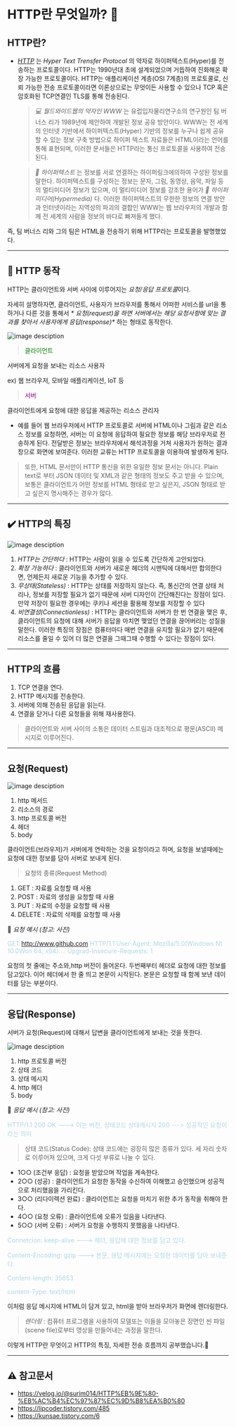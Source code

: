 <!-- Heading -->

# HTTP란 무엇일까? 👀

## HTTP란?

<!-- Text attributes-->

- [_HTTP_](https://ko.wikipedia.org/wiki/HTTP) 는 _Hyper Text Trensfer Protocol_ 의 약자로 하이퍼텍스트(Hyper)를 전송하는 프로토콜이다.
  HTTP는 1990년대 초에 설계되었으며 거듭하여 진화해온 확장 가능한 프로토콜이다. HTTP는 애플리케이션 계층(OSI 7계층)의 프로토콜로, 신뢰 가능한 전송 프로토콜이라면 이론상으로는 무엇이든 사용할 수 있으나 TCP 혹은 암호화된 TCP연결인 TLS를 통해 전송된다.

  > _💻 월드와이드웹의 약자인 WWW_ 는 유럽입자물리연구소의 연구원인 팀 버너스 리가 1989년에 제안하여 개발된 정보 공유 방안이다. WWW는 전 세계의 인터넷 기반에서 하이퍼텍스트(Hyper) 기반의 정보를 누구나 쉽게 공유할 수 있는 정보 구축 방법으로 하이퍼 텍스트 자료들은 HTML이라는 언어를 통해 표현되며, 이러한 문서들은 HTTP라는 통신 프로토콜을 사용하여 전송된다.

  > _📁 하이퍼텍스트_ 는 정보를 서로 연결하는 하이퍼링크에의하여 구성된 정보를 말한다. 하이퍼텍스트를 구성하는 정보는 문자, 그림, 동영상, 음악, 파일 등의 멀티미디어 정보가 있으며, 이 멀티미디어 정보를 강조한 용어가 _📁 하이퍼미디어(Hypermedia)_ 다. 이러한 하이퍼텍스트의 무한한 정보의 연결 방안과 인터넷이라는 지역성의 파괴의 결합인 WWW는 웹 브라우저의 개발과 함께 전 세계의 사람을 정보의 바다로 빠져들게 했다.

즉, 팀 버너스 리와 그의 팀은 HTML을 전송하기 위해 HTTP라는 프로토콜을 발명했었다.

---

## 🔁 HTTP 동작

HTTP는 클라이언트와 서버 사이에 이루어지는 *요청/응답 프로토콜*이다.

자세히 설명하자면, 클라이언트, 사용자가 브라우저를 통해서 어떠한 서비스를 url을 통하거나 다른 것을 통해서 _* 요청(request)을 하면 서버에서는 해당 요청사항에 맞는 결과를 찾아서 사용자에게 응답(response)*_ 하는 형태로 동작한다.

![image desciption](https://img1.daumcdn.net/thumb/R1280x0/?scode=mtistory2&fname=https%3A%2F%2Fblog.kakaocdn.net%2Fdn%2FdcUnst%2FbtqWXaFbg2p%2F86WwcX7OsOvnkoO71T0RbK%2Fimg.png)

> <span style="color:green">클라이언트

서버에게 요청을 보내는 리소스 사용자

ex) 웹 브라우저, 모바일 애플리케이션, IoT 등

> <span style="color:purple">서버

클라이언트에게 요청에 대한 응답을 제공하는 리소스 관리자

- 예를 들어 웹 브라우저에서 HTTP 프로토콜로 서버에 HTML이나 그림과 같은 리소스 정보를 요청하면, 서버는 이 요청에 응답하여 필요한 정보를 해당 브라우저로 전송하게 된다. 전달받은 정보는 브라우저에서 해석과정을 거쳐 사용자가 원하는 결과창으로 화면에 보여준다. 이러한 교류는 HTTP 프로토콜을 이용하여 발생하게 된다.

> 또한, HTML 문서만이 HTTP 통신을 위한 유일한 정보 문서는 아니다.
> Plain text로 부터 JSON 데이터 및 XML과 같은 형태의 정보도 주고 받을 수 있으며, 보통은 클라이언트가 어떤 정보를 HTML 형태로 받고 싶은지, JSON 형태로 받고 싶은지 명시해주는 경우가 많다.

---

## ✔️ HTTP의 특징

![image desciption](https://img1.daumcdn.net/thumb/R1280x0/?scode=mtistory2&fname=https%3A%2F%2Fblog.kakaocdn.net%2Fdn%2FwGe0D%2FbtqWxfaBEsr%2FlSsKYP5jHLEbV2gOeKHVm0%2Fimg.png)

1. _*HTTP는 간단하다*_ : HTTP는 사람이 읽을 수 있도록 간단하게 고안되었다.
2. _*확장 가능하다*_ : 클라이언트와 서버가 새로운 헤더의 시맨틱에 대해서만 합의한다면, 언제든지 새로운 기능을 추가할 수 있다.
3. _*무상태(Stateless)*_ : HTTP는 상태를 저장하지 않는다. 즉, 통신간의 연결 상태 처리나, 정보를 저장할 필요가 없기 때문에 서버 디자인이 간단해진다는 장점이 있다. 만약 저장이 필요한 경우에는 쿠키나 세션을 활용해 정보를 저장할 수 있다
4. _*비연결성(Connectionless)*_ : HTTP는 클라이언트와 서버가 한 번 연결을 맺은 후, 클라이언트의 요청에 대해 서버가 응답을 마치면 맺었던 연결을 끊어버리는 성질을 말한다. 이러한 특징의 장점은 컴퓨터마다 매번 연결을 유지할 필요가 없기 때문에 리소스를 줄일 수 있어 더 많은 연결을 그때그때 수행할 수 있다는 장점이 있다.

---

## HTTP의 흐름

1. TCP 연결을 연다.
2. HTTP 메시지를 전송한다.
3. 서버에 의해 전송된 응답을 읽는다.
4. 연결을 닫거나 다른 요청들을 위해 재사용한다.

> 클라이언트와 서버 사이의 소통은 데이터 스트림과 대조적으로 평문(ASCII) 메시지로 이루어진다.

---

## 요청(Request)

![image desciption](https://kyun2da.dev/static/d2fb56022283926751de8706c41d2736/61c63/http_request.png)

1. http 메서드
2. 리소스의 경로
3. http 프로토콜 버전
4. 헤더
5. body

클라이언트(브라우저)가 서버에게 연락하는 것을 요청이라고 하며, 요청을 보낼때에는 요청에 대한 정보를 담아 서버로 보내게 된다.

> 요청의 종류(Request Method)

1. GET : 자료를 요청할 때 사용
2. POST : 자료의 생성을 요청할 때 사용
3. PUT : 자료의 수정을 요청할 때 사용
4. DELETE : 자료의 삭제를 요청할 때 사용

💬 _요청 예시 (참고: 사진)_

<span style="color:lightblue">GET http://www.github.com HTTP/1.1 User-Agent: Mozilla/5.0(Windows Nt 10.0Won 64; x64)....
Upgrad-Insecure-Requests: 1

요청의 첫 줄에는 주소와,http 버전이 들어온다.
두번째부터 헤더로 요청에 대한 정보를 담고있다.
이어 헤더에서 한 줄 띄고 본문이 시작된다. 본문은 요청할 때 함께 보낸 데이터를 담는 부분이다.

---

## 응답(Response)

서버가 요청(Request)에 대해서 답변을 클라이언트에게 보내는 것을 뜻한다.

![image desciption](https://kyun2da.dev/static/94e095a3fcf89fd3e3fd792d5de89ba2/c8e86/http_response.png)

1. http 프로토콜 버전
2. 상태 코드
3. 상태 메시지
4. http 헤더
5. body

💬 _응답 예시 (참고: 사진)_

<span style="color:lightblue">HTTP/1.1 200 OK ---> 이는 버전, 상태코드 상태메시지 200 ---> 성공적인 요청이라는 의미

> 상태 코드(Status Code):
> 상태 코드에는 굉장히 많은 종류가 있다. 세 자리 숫자로 이루어져 있으며, 크게 다섯 부류로 나눌 수 있다.

- 1○○ (조건부 응답) : 요청을 받았으며 작업을 계속한다.
- 2○○ (성공) : 클라이언트가 요청한 동작을 수신하여 이해했고 승인했으며 성공적으로 처리했음을 가리킨다.
- 3○○ (리다이렉션 완료) : 클라이언트는 요청을 마치기 위한 추가 동작을 취해야 한다.
- 4○○ (요청 오류) : 클라이언트에 오류가 있음을 나타낸다.
- 5○○ (서버 오류) : 서버가 요청을 수행하지 못했음을 나타낸다.

<span style="color:lightblue">Connetcion: keep-alive ---> 헤더, 응답에 대한 정보를 담고 있다.

<span style="color:lightblue">Content-Encoding: gzip ---> 본문, 응답 메시지에는 오청한 데이터를 담아 보내준다.

<span style="color:lightblue"> Content-length: 35653

<span style="color:lightblue">content-Type: text/html

이처럼 응답 메시지에 HTML이 담겨 있고, html을 받아 브라우저가 화면에 렌더링한다.

> _렌더링_ : 컴퓨터 프로그램을 사용하여 모델또는 이들을 모아놓은 장면인 씬 파일(scene file)로부터 영상을 만들어내는 과정을 말한다.

이렇게 HTTP란 무엇이고 HTTP의 특징, 자세한 전송 흐름까지 공부했습니다.🤩

---

## ⚠️ 참고문서

- https://velog.io/@surim014/HTTP%EB%9E%80-%EB%AC%B4%EC%97%87%EC%9D%B8%EA%B0%80
- https://lipcoder.tistory.com/485
- https://kunsae.tistory.com/6
